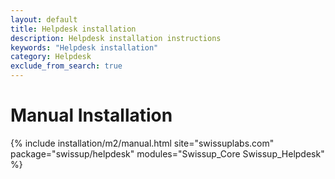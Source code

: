 ```yaml
---
layout: default
title: Helpdesk installation
description: Helpdesk installation instructions
keywords: "Helpdesk installation"
category: Helpdesk
exclude_from_search: true
---
```


# Manual Installation

{% include installation/m2/manual.html site="swissuplabs.com" package="swissup/helpdesk" modules="Swissup_Core Swissup_Helpdesk" %}
